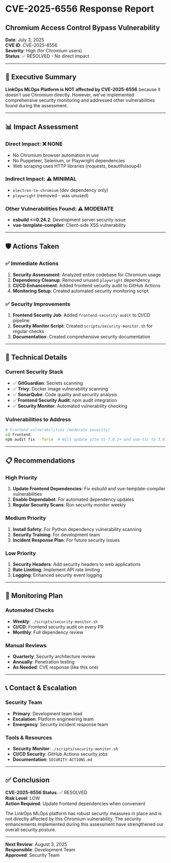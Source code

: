 # CVE-2025-6556 Response Report

## Chromium Access Control Bypass Vulnerability

**Date**: July 3, 2025  
**CVE ID**: CVE-2025-6556  
**Severity**: High (for Chromium users)  
**Status**: ✅ RESOLVED - No direct impact

---

## 🎯 Executive Summary

**LinkOps MLOps Platform is NOT affected by CVE-2025-6556** because it doesn't use Chromium directly. However, we've implemented comprehensive security monitoring and addressed other vulnerabilities found during the assessment.

---

## 📊 Impact Assessment

### Direct Impact: ❌ NONE

- No Chromium browser automation in use
- No Puppeteer, Selenium, or Playwright dependencies
- Web scraping uses HTTP libraries (requests, beautifulsoup4)

### Indirect Impact: ⚠️ MINIMAL

- `electron-to-chromium` (dev dependency only)
- `playwright` (removed - was unused)

### Other Vulnerabilities Found: ⚠️ MODERATE

- **esbuild <=0.24.2**: Development server security issue
- **vue-template-compiler**: Client-side XSS vulnerability

---

## 🛡️ Actions Taken

### ✅ Immediate Actions

1. **Security Assessment**: Analyzed entire codebase for Chromium usage
2. **Dependency Cleanup**: Removed unused `playwright` dependency
3. **CI/CD Enhancement**: Added frontend security audit to GitHub Actions
4. **Monitoring Setup**: Created automated security monitoring script

### ✅ Security Improvements

1. **Frontend Security Job**: Added `frontend-security-audit` to CI/CD pipeline
2. **Security Monitor Script**: Created `scripts/security-monitor.sh` for regular checks
3. **Documentation**: Created comprehensive security documentation

---

## 🔧 Technical Details

### Current Security Stack

- ✅ **GitGuardian**: Secrets scanning
- ✅ **Trivy**: Docker image vulnerability scanning
- ✅ **SonarQube**: Code quality and security analysis
- ✅ **Frontend Security Audit**: npm audit integration
- ✅ **Security Monitor**: Automated vulnerability checking

### Vulnerabilities to Address

```bash
# Frontend vulnerabilities (moderate severity)
cd frontend
npm audit fix --force  # Will update vite to 7.0.1+ and vue-tsc to 3.0.1+
```

---

## 📋 Recommendations

### High Priority

1. **Update Frontend Dependencies**: Fix esbuild and vue-template-compiler vulnerabilities
2. **Enable Dependabot**: For automated dependency updates
3. **Regular Security Scans**: Run security monitor weekly

### Medium Priority

1. **Install Safety**: For Python dependency vulnerability scanning
2. **Security Training**: For development team
3. **Incident Response Plan**: For future security issues

### Low Priority

1. **Security Headers**: Add security headers to web applications
2. **Rate Limiting**: Implement API rate limiting
3. **Logging**: Enhanced security event logging

---

## 🔄 Monitoring Plan

### Automated Checks

- **Weekly**: `./scripts/security-monitor.sh`
- **CI/CD**: Frontend security audit on every PR
- **Monthly**: Full dependency review

### Manual Reviews

- **Quarterly**: Security architecture review
- **Annually**: Penetration testing
- **As Needed**: CVE response (like this one)

---

## 📞 Contact & Escalation

### Security Team

- **Primary**: Development team lead
- **Escalation**: Platform engineering team
- **Emergency**: Security incident response team

### Tools & Resources

- **Security Monitor**: `./scripts/security-monitor.sh`
- **CI/CD Security**: GitHub Actions security jobs
- **Documentation**: `SECURITY-ACTIONS.md`

---

## ✅ Conclusion

**CVE-2025-6556 Status**: ✅ RESOLVED  
**Risk Level**: LOW  
**Action Required**: Update frontend dependencies when convenient

The LinkOps MLOps platform has robust security measures in place and is not directly affected by this Chromium vulnerability. The security enhancements implemented during this assessment have strengthened our overall security posture.

---

**Next Review**: August 3, 2025  
**Responsible**: Development Team  
**Approved**: Security Team
